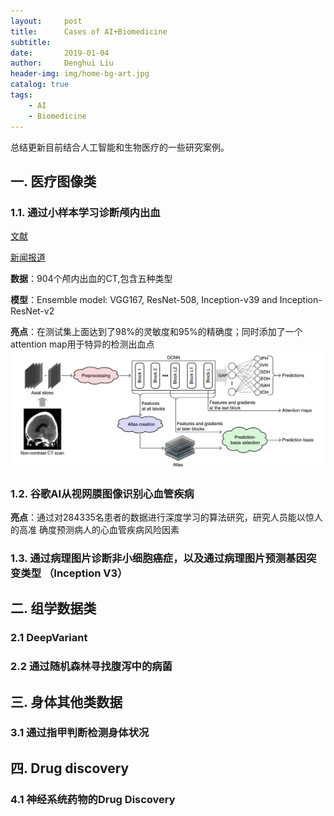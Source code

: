 ```yaml
---
layout:     post
title:      Cases of AI+Biomedicine
subtitle:   
date:       2019-01-04
author:     Denghui Liu
header-img: img/home-bg-art.jpg
catalog: true
tags:
    - AI
    - Biomedicine
---
```

总结更新目前结合人工智能和生物医疗的一些研究案例。

## 一. 医疗图像类
  ### 1.1. 通过小样本学习诊断颅内出血
   [文献](https://github.com/snower2010/snower2010.github.io/blob/master/img/An%20explainable%20deep-learning%20algorithm%20for%20the%20detection%20of%20acute%20intracranial%20haemorrhage%20from%20small%20datasets.pdf)

   [新闻报道](https://www.jiqizhixin.com/articles/2018-12-26)

   **数据**：904个颅内出血的CT,包含五种类型
  
   **模型**：Ensemble model: VGG167, ResNet-508, Inception-v39 and Inception-ResNet-v2

   **亮点**：在测试集上面达到了98%的灵敏度和95%的精确度；同时添加了一个attention map用于特异的检测出血点
    ![Figure1.1.1](https://github.com/snower2010/snower2010.github.io/blob/master/img/1.1.1.jpg)

  ### 1.2. 谷歌AI从视网膜图像识别心血管疾病
    
   **亮点**：通过对284335名患者的数据进行深度学习的算法研究，研究人员能以惊人的高准	确度预测病人的心血管疾病风险因素
    
  ### 1.3. 通过病理图片诊断非小细胞癌症，以及通过病理图片预测基因突变类型 （Inception V3）

## 二. 组学数据类
  ### 2.1 DeepVariant

  ### 2.2 通过随机森林寻找腹泻中的病菌

## 三. 身体其他类数据
  ### 3.1 通过指甲判断检测身体状况

## 四. Drug discovery
  ### 4.1 神经系统药物的Drug Discovery

